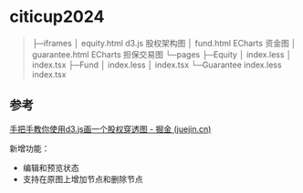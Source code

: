 # citicup2024

> ├─iframes
> │      equity.html			 d3.js 股权架构图
> │      fund.html				ECharts 资金图
> │      guarantee.html	  ECharts 担保交易图	
> └─pages
> 	├─Equity
> 	│      index.less
> 	│      index.tsx
> 	├─Fund
> 	│      index.less
> 	│      index.tsx
> 	└─Guarantee
> 	        index.less
> 	        index.tsx

## 参考

[手把手教你使用d3.js画一个股权穿透图 - 掘金 (juejin.cn)](https://juejin.cn/post/7107121205110390821)

新增功能：

- 编辑和预览状态
- 支持在原图上增加节点和删除节点
